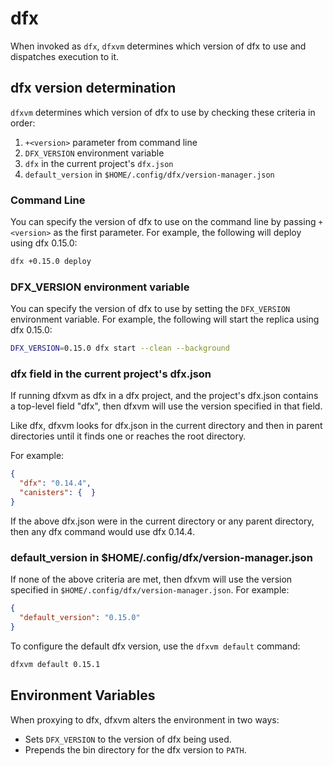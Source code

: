 # dfx

When invoked as `dfx`, `dfxvm` determines which version of dfx to use
and dispatches execution to it.

## dfx version determination

`dfxvm` determines which version of dfx to use by checking these criteria
in order:

1. `+<version>` parameter from command line
2. `DFX_VERSION` environment variable
3. `dfx` in the current project's `dfx.json`
4. `default_version` in `$HOME/.config/dfx/version-manager.json`

### Command Line

You can specify the version of dfx to use on the command line by passing
`+<version>` as the first parameter. For example, the following will deploy
using dfx 0.15.0:

```bash
dfx +0.15.0 deploy
```

### DFX_VERSION environment variable

You can specify the version of dfx to use by setting the `DFX_VERSION`
environment variable.  For example, the following will start the replica using
dfx 0.15.0:

```bash
DFX_VERSION=0.15.0 dfx start --clean --background
```

### dfx field in the current project's dfx.json

If running dfxvm as dfx in a dfx project, and the project's dfx.json contains a
top-level field "dfx", then dfxvm will use the version specified in that field.

Like dfx, dfxvm looks for dfx.json in the current directory and then in
parent directories until it finds one or reaches the root directory.

For example:

```json
{
  "dfx": "0.14.4",
  "canisters": {  }
}
```

If the above dfx.json were in the current directory or any parent directory,
then any dfx command would use dfx 0.14.4.

### default_version in $HOME/.config/dfx/version-manager.json

If none of the above criteria are met, then dfxvm will use the version specified
in `$HOME/.config/dfx/version-manager.json`. For example:

```json
{
  "default_version": "0.15.0"
}
```

To configure the default dfx version, use the `dfxvm default` command:

```bash
dfxvm default 0.15.1
```

## Environment Variables

When proxying to dfx, dfxvm alters the environment in two ways:
- Sets `DFX_VERSION` to the version of dfx being used.
- Prepends the bin directory for the dfx version to `PATH`.
